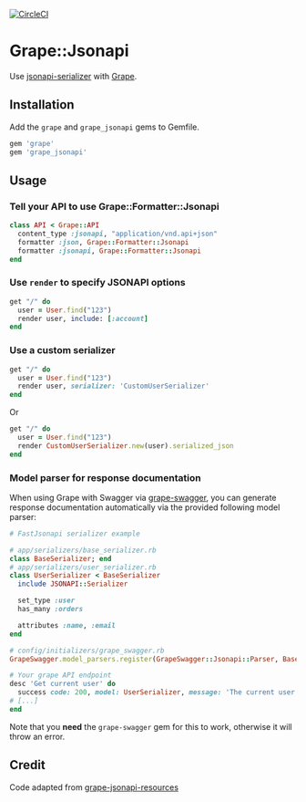 [![CircleCI](https://circleci.com/gh/EmCousin/grape_jsonapi/tree/master.svg?style=svg)](https://circleci.com/gh/EmCousin/grape_fast_jsonapi/tree/master)

# Grape::Jsonapi

Use [jsonapi-serializer](https://github.com/jsonapi-serializer/jsonapi-serializer) with [Grape](https://github.com/ruby-grape/grape).

## Installation

Add the `grape` and `grape_jsonapi` gems to Gemfile.

```ruby
gem 'grape'
gem 'grape_jsonapi'
```

## Usage

### Tell your API to use Grape::Formatter::Jsonapi

```ruby
class API < Grape::API
  content_type :jsonapi, "application/vnd.api+json"
  formatter :json, Grape::Formatter::Jsonapi
  formatter :jsonapi, Grape::Formatter::Jsonapi
end
```

### Use `render` to specify JSONAPI options

```ruby
get "/" do
  user = User.find("123")
  render user, include: [:account]
end
```

### Use a custom serializer

```ruby
get "/" do
  user = User.find("123")
  render user, serializer: 'CustomUserSerializer'
end
```

Or

```ruby
get "/" do
  user = User.find("123")
  render CustomUserSerializer.new(user).serialized_json
end
```

### Model parser for response documentation

When using Grape with Swagger via [grape-swagger](https://github.com/ruby-grape/grape-swagger), you can generate response documentation automatically via the provided following model parser:

```ruby
# FastJsonapi serializer example

# app/serializers/base_serializer.rb
class BaseSerializer; end
# app/serializers/user_serializer.rb
class UserSerializer < BaseSerializer
  include JSONAPI::Serializer

  set_type :user
  has_many :orders

  attributes :name, :email
end

# config/initializers/grape_swagger.rb
GrapeSwagger.model_parsers.register(GrapeSwagger::Jsonapi::Parser, BaseSerializer)

# Your grape API endpoint
desc 'Get current user' do
  success code: 200, model: UserSerializer, message: 'The current user'
# [...]
end
```

Note that you **need** the `grape-swagger` gem for this to work, otherwise it will throw an error.

## Credit

Code adapted from [grape-jsonapi-resources](https://github.com/cdunn/grape-jsonapi-resources)
